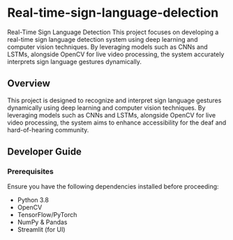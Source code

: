 # Real-time-sign-language-delection
Real-Time Sign Language Detection This project focuses on developing a real-time sign language detection system using deep learning and computer vision techniques. By leveraging models such as CNNs and LSTMs, alongside OpenCV for live video processing, the system accurately interprets sign language gestures dynamically.

## Overview
This project is designed to recognize and interpret sign language gestures dynamically using deep learning and computer vision techniques. By leveraging models such as CNNs and LSTMs, alongside OpenCV for live video processing, the system aims to enhance accessibility for the deaf and hard-of-hearing community.

## Developer Guide

### Prerequisites
Ensure you have the following dependencies installed before proceeding:

- Python 3.8  
- OpenCV  
- TensorFlow/PyTorch  
- NumPy & Pandas  
- Streamlit (for UI)  
